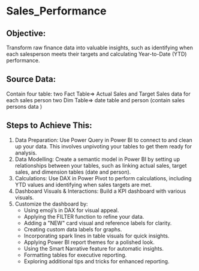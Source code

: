 # Sales_Performance
## Objective: 
Transform raw finance data into valuable insights, such as identifying when each salesperson meets their targets and calculating Year-to-Date (YTD) performance.

## Source Data:
Contain four table:
two Fact Table=> Actual Sales and Target Sales data for each sales person
two Dim Table=> date table and person (contain sales persons data ) 

## Steps to Achieve This:
1. Data Preparation: Use Power Query in Power BI to connect to and clean up your data. This involves unpivoting your tables to get them ready for analysis.
2. Data Modelling: Create a semantic model in Power BI by setting up relationships between your tables, such as linking actual sales, target sales, and dimension tables (date and person).
3. Calculations: Use DAX in Power Pivot to perform calculations, including YTD values and identifying when sales targets are met. 
4. Dashboard Visuals & Interactions: Build a KPI dashboard with various visuals.
5. Customize the dashboard by:
   - Using emoji’s in DAX for visual appeal.
   - Applying the FILTER function to refine your data.
   - Adding a "NEW" card visual and reference labels for clarity.
   - Creating custom data labels for graphs.
   - Incorporating spark lines in table visuals for quick insights.
   - Applying Power BI report themes for a polished look.
   - Using the Smart Narrative feature for automatic insights.
   - Formatting tables for executive reporting.
   - Exploring additional tips and tricks for enhanced reporting.
